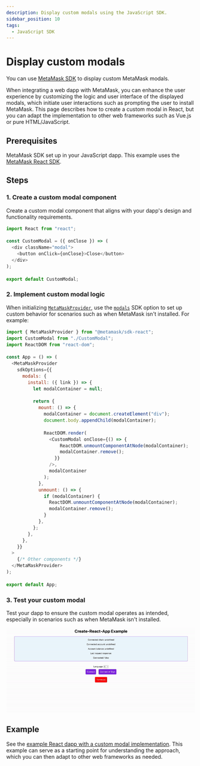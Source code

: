 ```yaml
---
description: Display custom modals using the JavaScript SDK.
sidebar_position: 10
tags:
  - JavaScript SDK
---
```


# Display custom modals

You can use [MetaMask SDK](../../../concepts/sdk/index.md) to display custom MetaMask modals.

When integrating a web dapp with MetaMask, you can enhance the user experience by customizing the
logic and user interface of the displayed modals, which initiate user interactions such as prompting
the user to install MetaMask.
This page describes how to create a custom modal in React, but you can adapt the implementation to
other web frameworks such as Vue.js or pure HTML/JavaScript.

## Prerequisites

MetaMask SDK set up in your JavaScript dapp.
This example uses the [MetaMask React SDK](react/index.md).

## Steps

### 1. Create a custom modal component

Create a custom modal component that aligns with your dapp's design and functionality requirements.

```javascript title="App.js"
import React from "react";

const CustomModal = ({ onClose }) => (
  <div className="modal">
    <button onClick={onClose}>Close</button>
  </div>
);

export default CustomModal;
```

### 2. Implement custom modal logic

When initializing [`MetaMaskProvider`](react/index.md#3-wrap-your-project-with-metamaskprovider),
use the [`modals`](../../../reference/sdk-js-options.md#modals) SDK option to set up custom behavior
for scenarios such as when MetaMask isn't installed.
For example:

```javascript title="index.js"
import { MetaMaskProvider } from "@metamask/sdk-react";
import CustomModal from "./CustomModal";
import ReactDOM from "react-dom";

const App = () => (
  <MetaMaskProvider
    sdkOptions={{
      modals: {
        install: ({ link }) => {
          let modalContainer = null;

          return {
            mount: () => {
              modalContainer = document.createElement("div");
              document.body.appendChild(modalContainer);

              ReactDOM.render(
                <CustomModal onClose={() => {
                    ReactDOM.unmountComponentAtNode(modalContainer);
                    modalContainer.remove();
                  }}
                />,
                modalContainer
              );
            },
            unmount: () => {
              if (modalContainer) {
                ReactDOM.unmountComponentAtNode(modalContainer);
                modalContainer.remove();
              }
            },
          };
        },
      },
    }}
  >
    {/* Other components */}
  </MetaMaskProvider>
);

export default App;
```

### 3. Test your custom modal

Test your dapp to ensure the custom modal operates as intended, especially in scenarios such as when
MetaMask isn't installed.

<p align="center">

![Custom modal gif](../../../assets/custom-modal.gif)

</p>

## Example

See the [example React dapp with a custom modal
implementation](https://github.com/MetaMask/metamask-sdk/tree/main/packages/examples/react-with-custom-modal).
This example can serve as a starting point for understanding the approach, which you can then adapt
to other web frameworks as needed.
